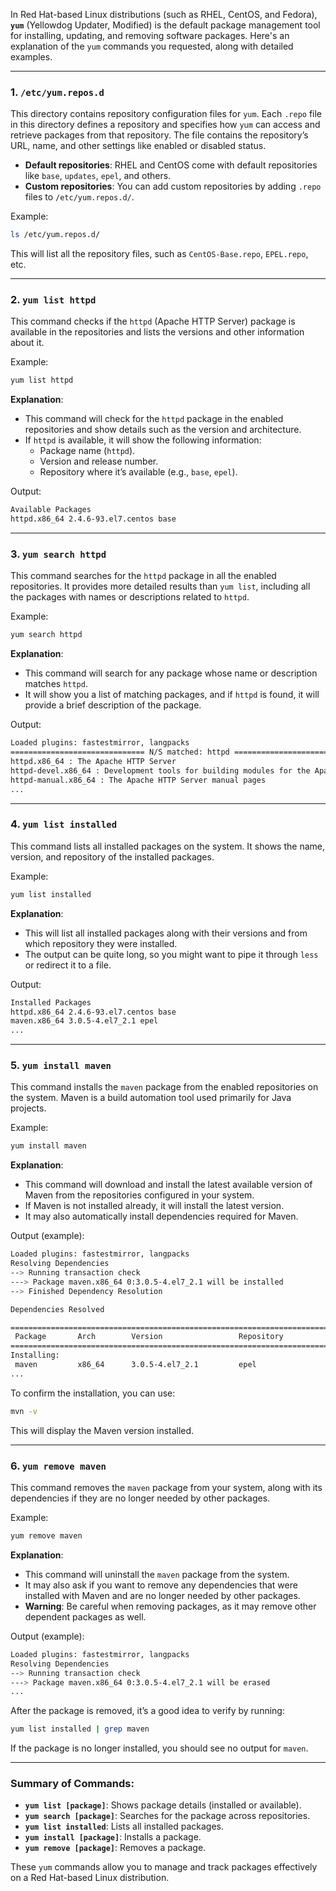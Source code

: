 In Red Hat-based Linux distributions (such as RHEL, CentOS, and Fedora), **`yum`** (Yellowdog Updater, Modified) is the default package management tool for installing, updating, and removing software packages. Here's an explanation of the `yum` commands you requested, along with detailed examples.

---

### **1. `/etc/yum.repos.d`**
This directory contains repository configuration files for `yum`. Each `.repo` file in this directory defines a repository and specifies how `yum` can access and retrieve packages from that repository. The file contains the repository’s URL, name, and other settings like enabled or disabled status.

- **Default repositories**: RHEL and CentOS come with default repositories like `base`, `updates`, `epel`, and others.
- **Custom repositories**: You can add custom repositories by adding `.repo` files to `/etc/yum.repos.d/`.

Example:
```bash
ls /etc/yum.repos.d/
```
This will list all the repository files, such as `CentOS-Base.repo`, `EPEL.repo`, etc.

---

### **2. `yum list httpd`**
This command checks if the `httpd` (Apache HTTP Server) package is available in the repositories and lists the versions and other information about it.

Example:
```bash
yum list httpd
```

**Explanation**:
- This command will check for the `httpd` package in the enabled repositories and show details such as the version and architecture.
- If `httpd` is available, it will show the following information:
  - Package name (`httpd`).
  - Version and release number.
  - Repository where it’s available (e.g., `base`, `epel`).

Output:
```bash
Available Packages
httpd.x86_64 2.4.6-93.el7.centos base
```

---

### **3. `yum search httpd`**
This command searches for the `httpd` package in all the enabled repositories. It provides more detailed results than `yum list`, including all the packages with names or descriptions related to `httpd`.

Example:
```bash
yum search httpd
```

**Explanation**:
- This command will search for any package whose name or description matches `httpd`.
- It will show you a list of matching packages, and if `httpd` is found, it will provide a brief description of the package.

Output:
```bash
Loaded plugins: fastestmirror, langpacks
============================== N/S matched: httpd ==============================
httpd.x86_64 : The Apache HTTP Server
httpd-devel.x86_64 : Development tools for building modules for the Apache HTTP server
httpd-manual.x86_64 : The Apache HTTP Server manual pages
...
```

---

### **4. `yum list installed`**
This command lists all installed packages on the system. It shows the name, version, and repository of the installed packages.

Example:
```bash
yum list installed
```

**Explanation**:
- This will list all installed packages along with their versions and from which repository they were installed.
- The output can be quite long, so you might want to pipe it through `less` or redirect it to a file.

Output:
```bash
Installed Packages
httpd.x86_64 2.4.6-93.el7.centos base
maven.x86_64 3.0.5-4.el7_2.1 epel
...
```

---

### **5. `yum install maven`**
This command installs the `maven` package from the enabled repositories on the system. Maven is a build automation tool used primarily for Java projects.

Example:
```bash
yum install maven
```

**Explanation**:
- This command will download and install the latest available version of Maven from the repositories configured in your system.
- If Maven is not installed already, it will install the latest version.
- It may also automatically install dependencies required for Maven.

Output (example):
```bash
Loaded plugins: fastestmirror, langpacks
Resolving Dependencies
--> Running transaction check
---> Package maven.x86_64 0:3.0.5-4.el7_2.1 will be installed
--> Finished Dependency Resolution

Dependencies Resolved

================================================================================
 Package       Arch        Version                 Repository            Size
================================================================================
Installing:
 maven         x86_64      3.0.5-4.el7_2.1         epel                  5.4 M
...
```

To confirm the installation, you can use:
```bash
mvn -v
```
This will display the Maven version installed.

---

### **6. `yum remove maven`**
This command removes the `maven` package from your system, along with its dependencies if they are no longer needed by other packages.

Example:
```bash
yum remove maven
```

**Explanation**:
- This command will uninstall the `maven` package from the system.
- It may also ask if you want to remove any dependencies that were installed with Maven and are no longer needed by other packages.
- **Warning**: Be careful when removing packages, as it may remove other dependent packages as well.

Output (example):
```bash
Loaded plugins: fastestmirror, langpacks
Resolving Dependencies
--> Running transaction check
---> Package maven.x86_64 0:3.0.5-4.el7_2.1 will be erased
...
```

After the package is removed, it’s a good idea to verify by running:
```bash
yum list installed | grep maven
```
If the package is no longer installed, you should see no output for `maven`.

---

### Summary of Commands:

- **`yum list [package]`**: Shows package details (installed or available).
- **`yum search [package]`**: Searches for the package across repositories.
- **`yum list installed`**: Lists all installed packages.
- **`yum install [package]`**: Installs a package.
- **`yum remove [package]`**: Removes a package.

These `yum` commands allow you to manage and track packages effectively on a Red Hat-based Linux distribution.
